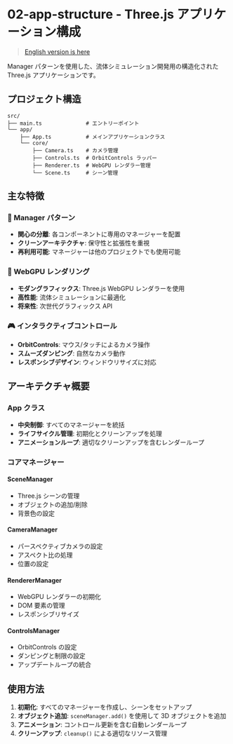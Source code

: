 # 02-app-structure - Three.js アプリケーション構成

> [English version is here](README.md)

Manager パターンを使用した、流体シミュレーション開発用の構造化された Three.js アプリケーションです。

## プロジェクト構造

```
src/
├── main.ts              # エントリーポイント
└── app/
    ├── App.ts           # メインアプリケーションクラス
    └── core/
        ├── Camera.ts    # カメラ管理
        ├── Controls.ts  # OrbitControls ラッパー
        ├── Renderer.ts  # WebGPU レンダラー管理
        └── Scene.ts     # シーン管理
```

## 主な特徴

### 🎯 Manager パターン

- **関心の分離**: 各コンポーネントに専用のマネージャーを配置
- **クリーンアーキテクチャ**: 保守性と拡張性を重視
- **再利用可能**: マネージャーは他のプロジェクトでも使用可能

### 🚀 WebGPU レンダリング

- **モダングラフィックス**: Three.js WebGPU レンダラーを使用
- **高性能**: 流体シミュレーションに最適化
- **将来性**: 次世代グラフィックス API

### 🎮 インタラクティブコントロール

- **OrbitControls**: マウス/タッチによるカメラ操作
- **スムーズダンピング**: 自然なカメラ動作
- **レスポンシブデザイン**: ウィンドウリサイズに対応

## アーキテクチャ概要

### App クラス

- **中央制御**: すべてのマネージャーを統括
- **ライフサイクル管理**: 初期化とクリーンアップを処理
- **アニメーションループ**: 適切なクリーンアップを含むレンダーループ

### コアマネージャー

#### SceneManager

- Three.js シーンの管理
- オブジェクトの追加/削除
- 背景色の設定

#### CameraManager

- パースペクティブカメラの設定
- アスペクト比の処理
- 位置の設定

#### RendererManager

- WebGPU レンダラーの初期化
- DOM 要素の管理
- レスポンシブリサイズ

#### ControlsManager

- OrbitControls の設定
- ダンピングと制限の設定
- アップデートループの統合

## 使用方法

1. **初期化**: すべてのマネージャーを作成し、シーンをセットアップ
2. **オブジェクト追加**: `sceneManager.add()` を使用して 3D オブジェクトを追加
3. **アニメーション**: コントロール更新を含む自動レンダーループ
4. **クリーンアップ**: `cleanup()` による適切なリソース管理
